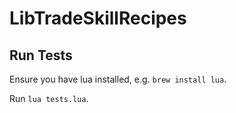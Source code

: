 # LibTradeSkillRecipes


## Run Tests
Ensure you have lua installed, e.g. `brew install lua`.

Run `lua tests.lua`.
